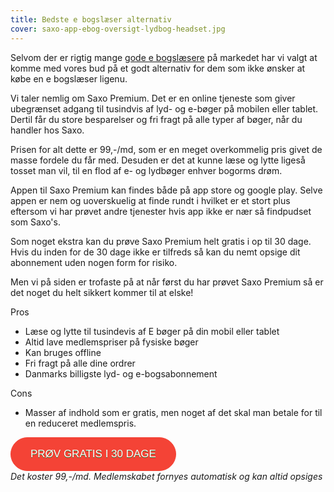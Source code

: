 ```yaml
---
title: Bedste e bogslæser alternativ
cover: saxo-app-ebog-oversigt-lydbog-headset.jpg
---
```


Selvom der er rigtig mange <a href="https://bedsteeboglaeser.dk/bedste-eboglæser" target="_blank">gode e bogslæsere</a> på markedet har vi valgt at komme med vores bud på et godt alternativ for dem som ikke ønsker at købe en e bogslæser ligenu.

Vi taler nemlig om Saxo Premium. Det er en online tjeneste som giver ubegrænset adgang til tusindvis af lyd- og e-bøger på mobilen eller tablet. Dertil får du store besparelser og fri fragt på alle typer af bøger, når du handler hos Saxo.

Prisen for alt dette er 99,-/md, som er en meget overkommelig pris givet de masse fordele du får med. Desuden er det at kunne læse og lytte ligeså tosset man vil, til en flod af e- og lydbøger enhver bogorms drøm.

Appen til Saxo Premium kan findes både på app store og google play. Selve appen er nem og uoverskuelig at finde rundt i hvilket er et stort plus eftersom vi har prøvet andre tjenester hvis app ikke er nær så findpudset som Saxo's.

Som noget ekstra kan du prøve Saxo Premium helt gratis i op til 30 dage. Hvis du inden for de 30 dage ikke er tilfreds så kan du nemt opsige dit abonnement uden nogen form for risiko.

Men vi på siden er trofaste på at når først du har prøvet Saxo Premium så er det noget du helt sikkert kommer til at elske!

Pros

- Læse og lytte til tusindevis af E bøger på din mobil eller tablet
- Altid lave medlemspriser på fysiske bøger
- Kan bruges offline
- Fri fragt på alle dine ordrer
- Danmarks billigste lyd- og e-bogsabonnement

Cons

- Masser af indhold som er gratis, men noget af det skal man betale for til en reduceret medlemspris.

<a href="https://track.adtraction.com/t/t?a=1328959079&as=1465242862&t=2&tk=1&url=https://www.saxo.com/dk/premium" target="_blank"  style="background-color:#f44336; 
	border-radius:28px;
	border:1px solid #f44336;
	display:inline-block;
	cursor:pointer;
	color:#ffffff;
	font-family:Arial;
	font-size:17px;
	padding:16px 31px;
	text-decoration:none;
	text-shadow:0px 1px 0px #2f6627;" >PRØV GRATIS I 30 DAGE</a> <br/>
<span style="font-style: italic; text-align: center; font-size: 14px;">Det koster 99,-/md. Medlemskabet fornyes automatisk og kan altid opsiges</span>
